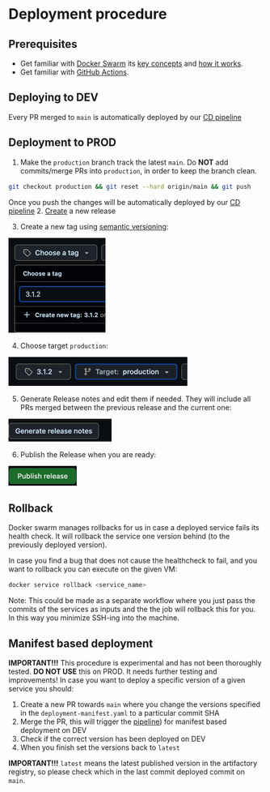# Deployment procedure

## Prerequisites

* Get familiar with [Docker Swarm](https://docs.docker.com/engine/swarm) its [key concepts](https://docs.docker.com/engine/swarm/key-concepts/#services-and-tasks) and [how it works](https://docs.docker.com/engine/swarm/how-swarm-mode-works/nodes/).
* Get familiar with [GitHub Actions](https://docs.github.com/en/actions).

## Deploying to DEV
Every PR merged to `main` is automatically deployed by our [CD pipeline](https://github.com/AUBGTheHUB/monolith/blob/main/.github/workflows/dev_deploy.yml)

## Deployment to PROD
1. Make the `production` branch track the latest `main`. Do **NOT** add commits/merge PRs into `production`, in order to keep the branch clean.
```bash
git checkout production && git reset --hard origin/main && git push
```
Once you push the changes will be automatically deployed by our [CD pipeline](https://github.com/AUBGTheHUB/monolith/blob/main/.github/workflows/prod_deploy.yml)
2. [Create](https://github.com/AUBGTheHUB/monolith/releases/new) a new release

3. Create a new tag using [semantic versioning](https://semver.org/):

![img.png](../images/release_tags.png)

4. Choose target `production`:

![img.png](../images/release_target.png)

5. Generate Release notes and edit them if needed. They will include all PRs merged between the previous release and the current one:

![img.png](../images/release_notes.png)

6. Publish the Release when you are ready:

![img.png](../images/publish_release.png)

## Rollback
Docker swarm manages rollbacks for us in case a deployed service fails its health check. It will rollback the service one version behind (to the previously deployed version).

In case you find a bug that does not cause the healthcheck to fail, and you want to rollback you can execute on the given VM:
```bash
docker service rollback <service_name>
```
Note: This could be made as a separate workflow where you just pass the commits of the services as inputs and the the job will rollback this for you. In this way you minimize SSH-ing into the machine.

## Manifest based deployment
**IMPORTANT!!!** This procedure is experimental and has not been thoroughly tested. **DO NOT USE** this on PROD. It needs further testing and improvements!
In case you want to deploy a specific version of a given service you should:
1. Create a new PR towards `main` where you change the versions specified in the `deployment-manifest.yaml` to a particular commit SHA
2. Merge the PR, this will trigger the [pipeline](https://github.com/AUBGTheHUB/monolith/blob/main/.github/workflows/dev_manifest_based_deploy.yml)) for manifest based deployment on DEV
3. Check if the correct version has been deployed on DEV
4. When you finish set the versions back to `latest`

**IMPORTANT!!!** `latest` means the latest published version in the artifactory registry, so please check which in the last commit deployed commit on `main`.
